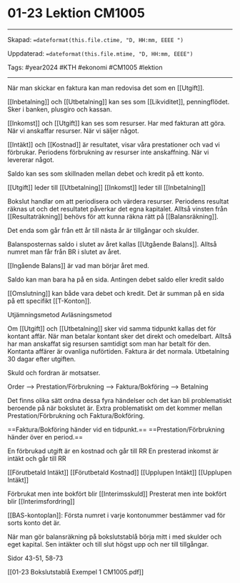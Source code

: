 # 01-23 Lektion CM1005

---
Skapad: `=dateformat(this.file.ctime, "D, HH:mm, EEEE ")`

Uppdaterad: `=dateformat(this.file.mtime, "D, HH:mm, EEEE")`

Tags: #year2024 #KTH #ekonomi #CM1005 #lektion

---
När man skickar en faktura kan man redovisa det som en [[Utgift]].

[[Inbetalning]] och [[Utbetalning]] kan ses som [[Likviditet]], penningflödet. Sker i banken, plusgiro och kassan.

[[Inkomst]] och [[Utgift]] kan ses som resurser. Har med fakturan att göra. När vi anskaffar resurser. När vi säljer något.

[[Intäkt]] och [[Kostnad]] är resultatet, visar våra prestationer och vad vi förbrukar. Periodens förbrukning av resurser inte anskaffning. När vi levererar något.

Saldo kan ses som skillnaden mellan debet och kredit på ett konto.

[[Utgift]] leder till [[Utbetalning]]
[[Inkomst]] leder till [[Inbetalning]]

Bokslut handlar om att periodisera och värdera resurser. Periodens resultat räknas ut och det resultatet påverkar det egna kapitalet. Alltså vinsten från [[Resultaträkning]] behövs för att kunna räkna rätt på [[Balansräkning]].

Det enda som går från ett år till nästa år är tillgångar och skulder.

Balansposternas saldo i slutet av året kallas [[Utgående Balans]]. Alltså numret man får från BR i slutet av året.

[[Ingående Balans]] är vad man börjar året med.

Saldo kan man bara ha på en sida. Antingen debet saldo eller kredit saldo

[[Omslutning]] kan både vara debet och kredit. Det är summan på en sida på ett specifikt [[T-Konton]].

Utjämningsmetod
Avläsningsmetod

Om [[Utgift]] och [[Utbetalning]] sker vid samma tidpunkt kallas det för kontant affär. När man betalar kontant sker det direkt och omedelbart. Alltså har man anskaffat sig resursen samtidigt som man har betalt för den. Kontanta affärer är ovanliga nuförtiden. Faktura är det normala. Utbetalning 30 dagar efter utgiften.

Skuld och fordran är motsatser.

Order --> Prestation/Förbrukning --> Faktura/Bokföring --> Betalning

Det finns olika sätt ordna dessa fyra händelser och det kan bli problematiskt beroende på när bokslutet är. Extra problematiskt om det kommer mellan Prestation/Förbrukning och Faktura/Bokföring.

==Faktura/Bokföring händer vid en tidpunkt.==
==Prestation/Förbrukning händer över en period.==

En förbrukad utgift är en kostnad och går till RR
En presterad inkomst är intäkt och går till RR

[[Förutbetald Intäkt]]
[[Förutbetald Kostnad]]
[[Upplupen Intäkt]]
[[Upplupen Intäkt]]

Förbrukat men inte bokfört blir [[Interimsskuld]]
Presterat men inte bokfört blir [[Interimsfordring]]

[[BAS-kontoplan]]: Första numret i varje kontonummer bestämmer vad för sorts konto det är.

När man gör balansräkning på bokslutstablå börja mitt i med skulder och eget kapital. Sen intäkter och till slut högst upp och ner till tillgångar.

Sidor 43-51, 58-73

[[01-23 Bokslutstablå Exempel 1 CM1005.pdf]]
